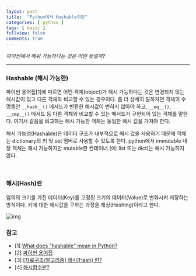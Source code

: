 ```yaml
---
layout: post
title:  "Python에서 Hashable이란"
categories: [ python ]
tags: [ basic ]
fullview: false
comments: true
---
```


*파이썬에서 해쉬 가능하다는 것은 어떤 뜻일까?*

---

### Hashable (해시 가능한)

파이썬 용어집[1]에 따르면 어떤 객체(object)가 해시 가능하다는 것은 변경되지 않는 해시값이 있고 다른 객체와 비교할 수 있는 경우이다. 좀 더 상세히 말하자면 객체의 수명동안 `__hash__()` 메서드가 반환한 해시값이 변하지 않아야 하고, `__eq__()`, `__cmp__()` 메서드 등 다른 객체와 비교할 수 있는 메서드가 구현되어 있는 객체를 말한다. 여기서 같음을 비교하는 해시 가능한 객체는 동일한 해시 값을 가져야 한다.

해시 가능성(Hashable)은 데이터 구조가 내부적으로 해시 값을 사용하기 때문에 객체는 dictionary의 키 및 set 멤버로 사용할 수 있도록 한다. python에서 immutable 내장 객체는 해시 가능하지만 mutable한 컨테이너 (예: list 또는 dict)는 해시 가능하지 않다. 

<br/>

### 해시(Hash)란

임의의 크기를 가진 데이터(Key)를 고정된 크기의 데이터(Value)로 변화시켜 저장하는 방식이다. 키에 대한 해시값을 구하는 과정을 해싱(Hashing)이라고 한다.

![img](https://img1.daumcdn.net/thumb/R1280x0/?scode=mtistory2&fname=https%3A%2F%2Fblog.kakaocdn.net%2Fdn%2Fbx45DR%2FbtqDHrT3rQx%2Fw2EvrEnAwG3MqbJGINmRLk%2Fimg.png)


### 참고

- [1] [What does "hashable" mean in Python?](https://stackoverflow.com/questions/14535730/what-does-hashable-mean-in-python)
- [2] [파이썬 용어집](https://docs.python.org/2/glossary.html)
- [3] [[자료구조/알고리즘] 해시(Hash) 란?](https://power-overwhelming.tistory.com/42)
- [4] [해시함수란?](https://s1m0hya.tistory.com/27)
